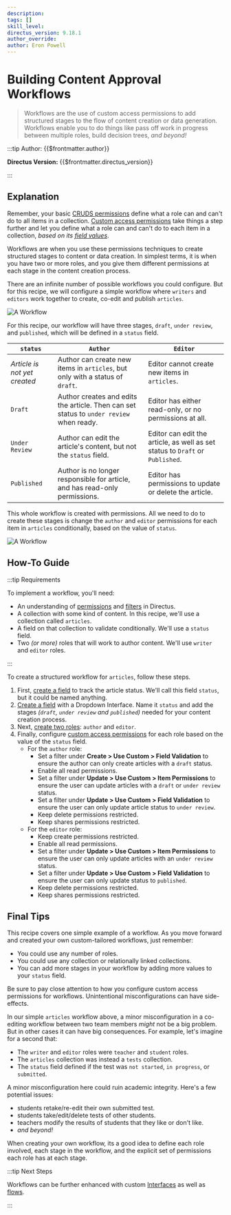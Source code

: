 ```yaml
---
description:
tags: []
skill_level:
directus_version: 9.18.1
author_override:
author: Eron Powell
---
```


# Building Content Approval Workflows

> Workflows are the use of custom access permissions to add structured stages to the flow of content creation or data
> generation. Workflows enable you to do things like pass off work in progress between multiple roles, build decision
> trees, _and beyond!_

:::tip Author: {{$frontmatter.author}}

<!-- **Skill Level:** {{$frontmatter.skill_level}}\ -->

**Directus Version:** {{$frontmatter.directus_version}}

<!-- **Tags:** {{$frontmatter.tags.join(", ")}} -->

:::

## Explanation

Remember, your basic [CRUDS permissions](/app/users-roles-permissions/permissions#configure-permissions) define what a
role can and can't do to all items in a collection.
[Custom access permissions](/app/users-roles-permissions/permissions#configure-custom-permissions) take things a step
further and let you define what a role can and can't do to each item in a collection, _based on its
[field values](/app/data-model/fields)_.

Workflows are when you use these permissions techniques to create structured stages to content or data creation. In
simplest terms, it is when you have two or more roles, and you give them different permissions at each stage in the
content creation process.

There are an infinite number of possible workflows you could configure. But for this recipe, we will configure a simple
workflow where `writers` and `editors` work together to create, co-edit and publish `articles`.

![A Workflow](https://cdn.directus.io/docs/v9/configuration/users-roles-permissions/workflows-20220909/workflows-20220909B.webp)

For this recipe, our workflow will have three stages, `draft`, `under review`, and `published`, which will be defined in
a `status` field.

| `status`                     | `Author`                                                                                | `Editor`                                                                      |
| ---------------------------- | --------------------------------------------------------------------------------------- | ----------------------------------------------------------------------------- |
| _Article is not yet created_ | Author can create new items in `articles`, but only with a status of `draft`.           | Editor cannot create new items in `articles`.                                 |
| `Draft`                      | Author creates and edits the article. Then can set status to `under review` when ready. | Editor has either read-only, or no permissions at all.                        |
| `Under Review`               | Author can edit the article's content, but not the `status` field.                      | Editor can edit the article, as well as set status to `Draft` or `Published`. |
| `Published`                  | Author is no longer responsible for article, and has read-only permissions.             | Editor has permissions to update or delete the article.                       |

This whole workflow is created with permissions. All we need to do to create these stages is change the `author` and
`editor` permissions for each item in `articles` conditionally, based on the value of `status`.

![A Workflow](https://cdn.directus.io/docs/v9/configuration/users-roles-permissions/workflows-20220909/workflows-20220909A.webp)

## How-To Guide

:::tip Requirements

To implement a workflow, you'll need:

- An understanding of [permissions](/app/users-roles-permissions) and [filters](/reference/filter-rules) in Directus.
- A collection with some kind of content. In this recipe, we'll use a collection called `articles`.
- A field on that collection to validate conditionally. We'll use a `status` field.
- Two _(or more)_ roles that will work to author content. We'll use `writer` and `editor` roles.

:::

<!-- <video autoplay playsinline muted loop controls>
	<source src="" type="video/mp4" />
</video> -->

To create a structured workflow for `articles`, follow these steps.

1. First, [create a field](/app/data-model/fields#create-a-field-standard) to track the article status. We'll call this
   field `status`, but it could be named anything.
2. [Create a field](/app/data-model/fields#create-a-field-advanced) with a Dropdown Interface. Name it `status` and add
   the stages _(`draft`, `under review` and `published`)_ needed for your content creation process.
3. Next, [create two roles](/app/users-roles-permissions/roles#create-a-role): `author` and `editor`.
4. Finally, configure [custom access permissions](/app/users-roles-permissions/permissions#configure-custom-permissions)
   for each role based on the value of the `status` field.
   - For the `author` role:
     - Set a filter under **Create > Use Custom > Field Validation** to ensure the author can only create articles with
       a `draft` status.
     - Enable all read permissions.
     - Set a filter under **Update > Use Custom > Item Permissions** to ensure the user can update articles with a
       `draft` or `under review` status.
     - Set a filter under **Update > Use Custom > Field Validation** to ensure the user can only update article status
       to `under review`.
     - Keep delete permissions restricted.
     - Keep shares permissions restricted.
   - For the `editor` role:
     - Keep create permissions restricted.
     - Enable all read permissions.
     - Set a filter under **Update > Use Custom > Item Permissions** to ensure the user can only update articles with an
       `under review` status.
     - Set a filter under **Update > Use Custom > Field Validation** to ensure the user can only update status to
       `published`.
     - Keep delete permissions restricted.
     - Keep shares permissions restricted.

## Final Tips

This recipe covers one simple example of a workflow. As you move forward and created your own custom-tailored workflows,
just remember:

- You could use any number of roles.
- You could use any collection or relationally linked collections.
- You can add more stages in your workflow by adding more values to your `status` field.

Be sure to pay close attention to how you configure custom access permissions for workflows. Unintentional
misconfigurations can have side-effects.

In our simple `articles` workflow above, a minor misconfiguration in a co-editing workflow between two team members
_might_ not be a big problem. But in other cases it can have big consequences. For example, let's imagine for a second
that:

- The `writer` and `editor` roles were `teacher` and `student` roles.
- The `articles` collection was instead a `tests` collection.
- The `status` field defined if the test was `not started`, `in progress`, or `submitted`.

A minor misconfiguration here could ruin academic integrity. Here's a few potential issues:

- students retake/re-edit their own submitted test.
- students take/edit/delete tests of other students.
- teachers modify the results of students that they like or don't like.
- _and beyond!_

When creating your own workflow, its a good idea to define each role involved, each stage in the workflow, and the
explicit set of permissions each role has at each stage.

:::tip Next Steps

Workflows can be further enhanced with custom [Interfaces](/extensions/interfaces) as well as [flows](/app/flows).

:::
